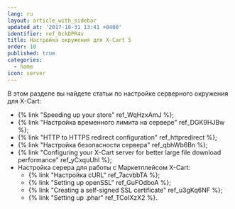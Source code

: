 ```yaml
---
lang: ru
layout: article_with_sidebar
updated_at: '2017-10-31 13:41 +0400'
identifier: ref_DckDPR4v
title: Настройка окружения для X-Cart 5
order: 10
published: true
categories:
  - home
icon: server
---
```

В этом разделе вы найдете статьи по настройке серверного окружения для X-Cart:

*   {% link "Speeding up your store" ref_WqHzxAmJ %};
*   {% link "Настройка временного лимита на сервере" ref_DGK9HJBw %};
*   {% link "HTTP to HTTPS redirect configuration" ref_httpredirect %};
*   {% link "Настройка безопасности сервера" ref_qbhWb6Bn %};
*   {% link "Configuring your X-Cart server for better large file download performance" ref_yCxquUhl %};
*   Настройка серера для работы с Маркетплейсом X-Cart: 
    *   {% link "Настройка cURL" ref_7acvbbTA %};
    *   {% link "Setting up openSSL" ref_GuFOdboA %};
    *   {% link "Creating a self-signed SSL certificate" ref_u3gKq6NF %};
    *   {% link "Setting up .phar" ref_TCoIXzX2 %}.
